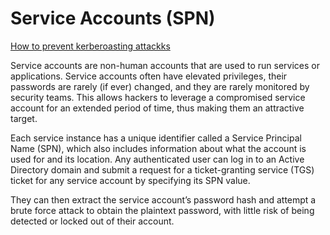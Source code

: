 # Service Accounts (SPN)

[How to prevent kerberoasting attackks](https://www.lepide.com/blog/how-to-prevent-kerberoasting-attacks/)

Service accounts are non-human accounts that are used to run services or applications. Service accounts often have elevated privileges, their passwords are rarely (if ever) changed, and they are rarely monitored by security teams. This allows hackers to leverage a compromised service account for an extended period of time, thus making them an attractive target.

Each service instance has a unique identifier called a Service Principal Name (SPN), which also includes information about what the account is used for and its location. Any authenticated user can log in to an Active Directory domain and submit a request for a ticket-granting service (TGS) ticket for any service account by specifying its SPN value.

They can then extract the service account’s password hash and attempt a brute force attack to obtain the plaintext password, with little risk of being detected or locked out of their account.
